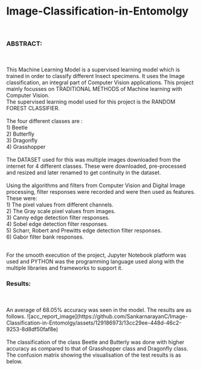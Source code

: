 # Image-Classification-in-Entomolgy
 <br>
<h3>ABSTRACT:</h3><br><br>
      This Machine Learning Model is a supervised learning model which is trained in order to classify different Insect specimens. It uses the Image classification, an integral part of Computer Vision applications. This project mainly focusses on TRADITIONAL METHODS of Machine learning with Computer Vision. <br>
      The supervised learning model used for this project is the RANDOM FOREST CLASSIFIER. <br><br> The four different classes are :
      <br>
      1) Beetle <br>
      2) Butterfly <br>
      3) Dragonfly <br>
      4) Grasshopper <br>
      <br> The DATASET used for this was multiple images downloaded from the internet for 4 different classes. These were downloaded, pre-processed and resized and later renamed to get continuity in the dataset.<br> <br> Using the algorithms and filters from Computer Vision and Digital Image processing, filter responses were recorded and were then used as features. 
 <br>
These were:<br>
      1) The pixel values from different channels.
      <br>
      2) The Gray scale pixel values from images.<br>
      3) Canny edge detection filter responses.<br>
      4) Sobel edge detection filter responses.<br>
      5) Scharr, Robert and Prewitts edge detection filter responses.<br>
      6) Gabor filter bank responses.<br>
 <br>
 
For the smooth execution of the project, Jupyter Notebook platform was used and PYTHON was the programming language used along with the multiple libraries and frameworks to support it.

<h3>Results:</h3><br><br>
      An average of 68.05% accuracy was seen in the model. The results are as follows.
      ![acc_report_image](https://github.com/SankarnarayanC/Image-Classification-in-Entomolgy/assets/129186973/13cc29ee-448d-46c2-9253-8d8df50faf8e)
<br><br> The classification of the class Beetle and Butterly was done with higher accuracy as compared to that of Grasshopper class and Dragonfly class. <br>
The confusion matrix showing the visualisation of the test results is as below.
      
